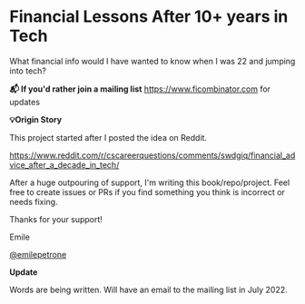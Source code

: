 # Financial Lessons After 10+ years in Tech
What financial info would I have wanted to know when I was 22 and jumping into tech?


**📬 If you'd rather join a mailing list** https://www.ficombinator.com for updates

**💡Origin Story**

This project started after I posted the idea on Reddit. 

https://www.reddit.com/r/cscareerquestions/comments/swdgiq/financial_advice_after_a_decade_in_tech/

After a huge outpouring of support, I'm writing this book/repo/project. Feel free to create issues or PRs if you find something you think is incorrect or needs fixing. 

Thanks for your support!

Emile 

[@emilepetrone](https://www.twitter.com/emilepetrone)

**Update**

Words are being written. Will have an email to the mailing list in July 2022. 
